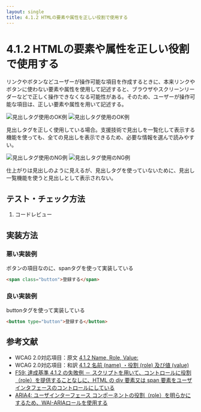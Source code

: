 ```yaml
---
layout: single
title: 4.1.2 HTMLの要素や属性を正しい役割で使用する
---
```


# 4.1.2 HTMLの要素や属性を正しい役割で使用する

リンクやボタンなどユーザーが操作可能な項目を作成するときに、本来リンクやボタンに使わない要素や属性を使用して記述すると、ブラウザやスクリーンリーダーなどで正しく操作できなくなる可能性がある。そのため、ユーザーが操作可能な項目は、正しい要素や属性を用いて記述する。

![見出しタグ使用のOK例](/a11y-guidelines/img/4/1/2/4.1.2_ok_1.svg)
![見出しタグ使用のOK例](/a11y-guidelines/img/4/1/2/4.1.2_ok_2.svg)

見出しタグを正しく使用している場合。支援技術で見出しを一覧化して表示する機能を使っても、全ての見出しを表示できるため、必要な情報を選んで読みやすい。

![見出しタグ使用のNG例](/a11y-guidelines/img/4/1/2/4.1.2_ng_1.svg)
![見出しタグ使用のNG例](/a11y-guidelines/img/4/1/2/4.1.2_ng_2.svg)

仕上がりは見出しのように見えるが、見出しタグを使っていないために、見出し一覧機能を使うと見出しとして表示されない。

## テスト・チェック方法

1. コードレビュー

## 実装方法

### 悪い実装例

ボタンの項目なのに、spanタグを使って実装している

```html
<span class="button">登録する</span>
```

### 良い実装例

buttonタグを使って実装している

```html
<button type="button">登録する</button>
```

## 参考文献

- WCAG 2.0対応項目：原文 [4.1.2 Name, Role, Value:](https://www.w3.org/TR/2008/REC-WCAG20-20081211/#ensure-compat-rsv)
- WCAG 2.0対応項目：和訳 [4.1.2 名前 (name) ・役割 (role) 及び値 (value)](https://waic.jp/docs/WCAG20/Overview.html#ensure-compat-rsv)
- [F59: 達成基準 4.1.2 の失敗例 － スクリプトを用いて、コントロールに役割（role）を提供することなしに、HTML の div 要素又は span 要素をユーザインタフェースのコントロールにしている](https://waic.jp/docs/WCAG-TECHS/F59.html)
- [ARIA4: ユーザインターフェース コンポーネントの役割（role）を明らかにするため、WAI-ARIAロールを使用する](https://waic.jp/docs/WCAG-TECHS/ARIA4.html)
